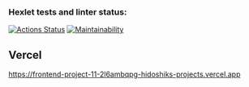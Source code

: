 ### Hexlet tests and linter status:

[![Actions Status](https://github.com/hidoshik/frontend-project-11/actions/workflows/hexlet-check.yml/badge.svg)](https://github.com/hidoshik/frontend-project-11/actions)
[![Maintainability](https://api.codeclimate.com/v1/badges/8cb169e6c5cbaf2c9864/maintainability)](https://codeclimate.com/github/hidoshik/frontend-project-11/maintainability)

## Vercel
https://frontend-project-11-2l6ambqpg-hidoshiks-projects.vercel.app

